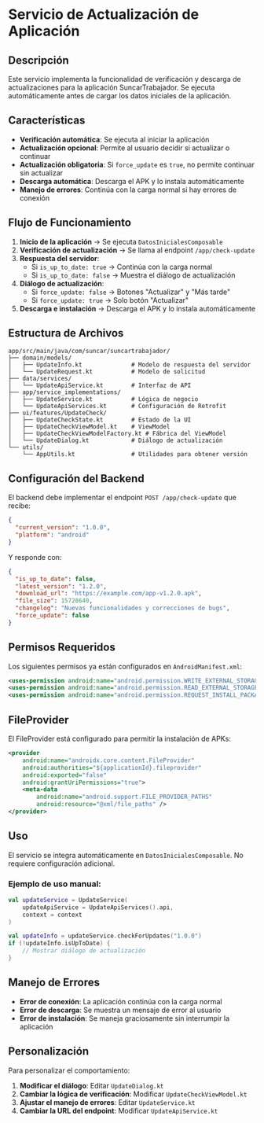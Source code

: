 # Servicio de Actualización de Aplicación

## Descripción

Este servicio implementa la funcionalidad de verificación y descarga de actualizaciones para la aplicación SuncarTrabajador. Se ejecuta automáticamente antes de cargar los datos iniciales de la aplicación.

## Características

- **Verificación automática**: Se ejecuta al iniciar la aplicación
- **Actualización opcional**: Permite al usuario decidir si actualizar o continuar
- **Actualización obligatoria**: Si `force_update` es `true`, no permite continuar sin actualizar
- **Descarga automática**: Descarga el APK y lo instala automáticamente
- **Manejo de errores**: Continúa con la carga normal si hay errores de conexión

## Flujo de Funcionamiento

1. **Inicio de la aplicación** → Se ejecuta `DatosInicialesComposable`
2. **Verificación de actualización** → Se llama al endpoint `/app/check-update`
3. **Respuesta del servidor**:
   - Si `is_up_to_date: true` → Continúa con la carga normal
   - Si `is_up_to_date: false` → Muestra el diálogo de actualización
4. **Diálogo de actualización**:
   - Si `force_update: false` → Botones "Actualizar" y "Más tarde"
   - Si `force_update: true` → Solo botón "Actualizar"
5. **Descarga e instalación** → Descarga el APK y lo instala automáticamente

## Estructura de Archivos

```
app/src/main/java/com/suncar/suncartrabajador/
├── domain/models/
│   ├── UpdateInfo.kt              # Modelo de respuesta del servidor
│   └── UpdateRequest.kt           # Modelo de solicitud
├── data/services/
│   └── UpdateApiService.kt        # Interfaz de API
├── app/service_implementations/
│   ├── UpdateService.kt           # Lógica de negocio
│   └── UpdateApiServices.kt       # Configuración de Retrofit
├── ui/features/UpdateCheck/
│   ├── UpdateCheckState.kt        # Estado de la UI
│   ├── UpdateCheckViewModel.kt    # ViewModel
│   ├── UpdateCheckViewModelFactory.kt # Fábrica del ViewModel
│   └── UpdateDialog.kt            # Diálogo de actualización
└── utils/
    └── AppUtils.kt                # Utilidades para obtener versión
```

## Configuración del Backend

El backend debe implementar el endpoint `POST /app/check-update` que recibe:

```json
{
  "current_version": "1.0.0",
  "platform": "android"
}
```

Y responde con:

```json
{
  "is_up_to_date": false,
  "latest_version": "1.2.0",
  "download_url": "https://example.com/app-v1.2.0.apk",
  "file_size": 15728640,
  "changelog": "Nuevas funcionalidades y correcciones de bugs",
  "force_update": false
}
```

## Permisos Requeridos

Los siguientes permisos ya están configurados en `AndroidManifest.xml`:

```xml
<uses-permission android:name="android.permission.WRITE_EXTERNAL_STORAGE" />
<uses-permission android:name="android.permission.READ_EXTERNAL_STORAGE" />
<uses-permission android:name="android.permission.REQUEST_INSTALL_PACKAGES" />
```

## FileProvider

El FileProvider está configurado para permitir la instalación de APKs:

```xml
<provider
    android:name="androidx.core.content.FileProvider"
    android:authorities="${applicationId}.fileprovider"
    android:exported="false"
    android:grantUriPermissions="true">
    <meta-data
        android:name="android.support.FILE_PROVIDER_PATHS"
        android:resource="@xml/file_paths" />
</provider>
```

## Uso

El servicio se integra automáticamente en `DatosInicialesComposable`. No requiere configuración adicional.

### Ejemplo de uso manual:

```kotlin
val updateService = UpdateService(
    updateApiService = UpdateApiServices().api,
    context = context
)

val updateInfo = updateService.checkForUpdates("1.0.0")
if (!updateInfo.isUpToDate) {
    // Mostrar diálogo de actualización
}
```

## Manejo de Errores

- **Error de conexión**: La aplicación continúa con la carga normal
- **Error de descarga**: Se muestra un mensaje de error al usuario
- **Error de instalación**: Se maneja graciosamente sin interrumpir la aplicación

## Personalización

Para personalizar el comportamiento:

1. **Modificar el diálogo**: Editar `UpdateDialog.kt`
2. **Cambiar la lógica de verificación**: Modificar `UpdateCheckViewModel.kt`
3. **Ajustar el manejo de errores**: Editar `UpdateService.kt`
4. **Cambiar la URL del endpoint**: Modificar `UpdateApiService.kt`
